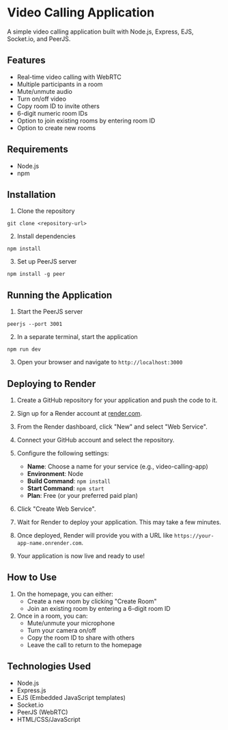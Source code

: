# Video Calling Application

A simple video calling application built with Node.js, Express, EJS, Socket.io, and PeerJS.

## Features

- Real-time video calling with WebRTC
- Multiple participants in a room
- Mute/unmute audio
- Turn on/off video
- Copy room ID to invite others
- 6-digit numeric room IDs
- Option to join existing rooms by entering room ID
- Option to create new rooms

## Requirements

- Node.js
- npm

## Installation

1. Clone the repository

```
git clone <repository-url>
```

2. Install dependencies

```
npm install
```

3. Set up PeerJS server

```
npm install -g peer
```

## Running the Application

1. Start the PeerJS server

```
peerjs --port 3001
```

2. In a separate terminal, start the application

```
npm run dev
```

3. Open your browser and navigate to `http://localhost:3000`

## Deploying to Render

1. Create a GitHub repository for your application and push the code to it.

2. Sign up for a Render account at [render.com](https://render.com).

3. From the Render dashboard, click "New" and select "Web Service".

4. Connect your GitHub account and select the repository.

5. Configure the following settings:

   - **Name**: Choose a name for your service (e.g., video-calling-app)
   - **Environment**: Node
   - **Build Command**: `npm install`
   - **Start Command**: `npm start`
   - **Plan**: Free (or your preferred paid plan)

6. Click "Create Web Service".

7. Wait for Render to deploy your application. This may take a few minutes.

8. Once deployed, Render will provide you with a URL like `https://your-app-name.onrender.com`.

9. Your application is now live and ready to use!

## How to Use

1. On the homepage, you can either:
   - Create a new room by clicking "Create Room"
   - Join an existing room by entering a 6-digit room ID
2. Once in a room, you can:
   - Mute/unmute your microphone
   - Turn your camera on/off
   - Copy the room ID to share with others
   - Leave the call to return to the homepage

## Technologies Used

- Node.js
- Express.js
- EJS (Embedded JavaScript templates)
- Socket.io
- PeerJS (WebRTC)
- HTML/CSS/JavaScript
